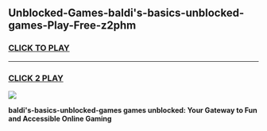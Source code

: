 
## Unblocked-Games-baldi's-basics-unblocked-games-Play-Free-z2phm
<h3>
<a href="https://premium76.site?title=baldi's-basics-unblocked-games&ref=20M">CLICK TO PLAY</a></h3>
<hr>

<h3>
<a href="https://premium76.site?title=baldi's-basics-unblocked-games&ref=20M">CLICK 2 PLAY</a>
  
</h3>

<a href="https://premium76.site?title=baldi's-basics-unblocked-games&ref=19M"><img src="https://clearcache.store/games.png"></a>


**baldi's-basics-unblocked-games games unblocked: Your Gateway to Fun and Accessible Online Gaming**
